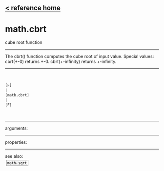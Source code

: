 [< reference home](ceammc_lib.html)
---

# math.cbrt


cube root function

---

The cbrt() function computes the cube root of input value.
Special values:
cbrt(+-0) returns +-0.
cbrt(+-infinity) returns +-infinity.
<br>


---


```


[F]
|
[math.cbrt]
|
[F]

            
```

---
arguments:


---
properties:


---
see also:<br>
[![math.sqrt](img/object_math.sqrt.png)](math.sqrt.html)
